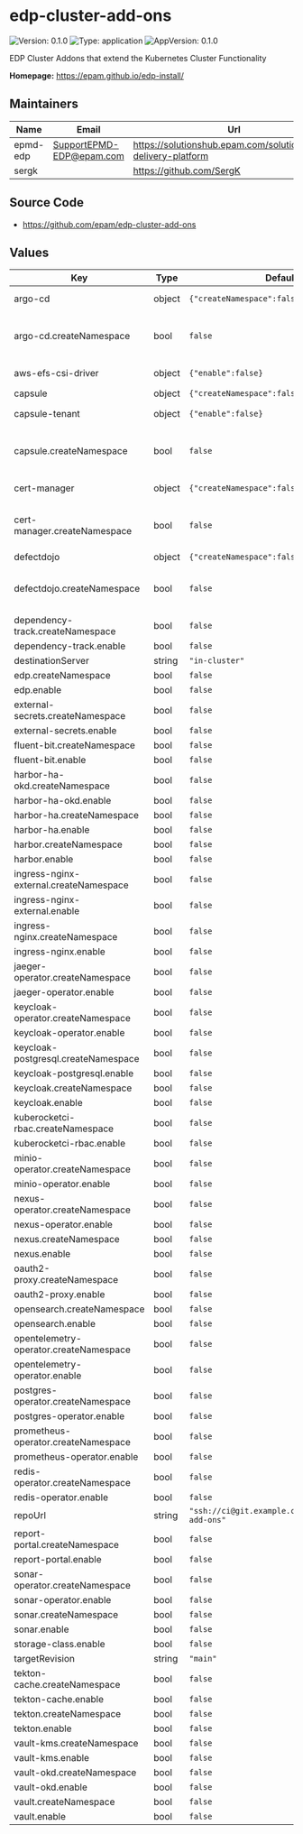 # edp-cluster-add-ons

![Version: 0.1.0](https://img.shields.io/badge/Version-0.1.0-informational?style=flat-square) ![Type: application](https://img.shields.io/badge/Type-application-informational?style=flat-square) ![AppVersion: 0.1.0](https://img.shields.io/badge/AppVersion-0.1.0-informational?style=flat-square)

EDP Cluster Addons that extend the Kubernetes Cluster Functionality

**Homepage:** <https://epam.github.io/edp-install/>

## Maintainers

| Name | Email | Url |
| ---- | ------ | --- |
| epmd-edp | <SupportEPMD-EDP@epam.com> | <https://solutionshub.epam.com/solution/epam-delivery-platform> |
| sergk |  | <https://github.com/SergK> |

## Source Code

* <https://github.com/epam/edp-cluster-add-ons>

## Values

| Key | Type | Default | Description |
|-----|------|---------|-------------|
| argo-cd | object | `{"createNamespace":false,"enable":false}` | ArgoCD Deployment |
| argo-cd.createNamespace | bool | `false` | whether to create the namespace or not |
| aws-efs-csi-driver | object | `{"enable":false}` | AWS EFS CSI Driver |
| capsule | object | `{"createNamespace":false,"enable":false}` | Capsule |
| capsule-tenant | object | `{"enable":false}` | Capsule Tenant |
| capsule.createNamespace | bool | `false` | whether to create the namespace or not |
| cert-manager | object | `{"createNamespace":false,"enable":false}` | Cert Manager |
| cert-manager.createNamespace | bool | `false` | whether to create the namespace or not |
| defectdojo | object | `{"createNamespace":false,"enable":false}` | DefectDojo |
| defectdojo.createNamespace | bool | `false` | whether to create the namespace or not |
| dependency-track.createNamespace | bool | `false` |  |
| dependency-track.enable | bool | `false` |  |
| destinationServer | string | `"in-cluster"` |  |
| edp.createNamespace | bool | `false` |  |
| edp.enable | bool | `false` |  |
| external-secrets.createNamespace | bool | `false` |  |
| external-secrets.enable | bool | `false` |  |
| fluent-bit.createNamespace | bool | `false` |  |
| fluent-bit.enable | bool | `false` |  |
| harbor-ha-okd.createNamespace | bool | `false` |  |
| harbor-ha-okd.enable | bool | `false` |  |
| harbor-ha.createNamespace | bool | `false` |  |
| harbor-ha.enable | bool | `false` |  |
| harbor.createNamespace | bool | `false` |  |
| harbor.enable | bool | `false` |  |
| ingress-nginx-external.createNamespace | bool | `false` |  |
| ingress-nginx-external.enable | bool | `false` |  |
| ingress-nginx.createNamespace | bool | `false` |  |
| ingress-nginx.enable | bool | `false` |  |
| jaeger-operator.createNamespace | bool | `false` |  |
| jaeger-operator.enable | bool | `false` |  |
| keycloak-operator.createNamespace | bool | `false` |  |
| keycloak-operator.enable | bool | `false` |  |
| keycloak-postgresql.createNamespace | bool | `false` |  |
| keycloak-postgresql.enable | bool | `false` |  |
| keycloak.createNamespace | bool | `false` |  |
| keycloak.enable | bool | `false` |  |
| kuberocketci-rbac.createNamespace | bool | `false` |  |
| kuberocketci-rbac.enable | bool | `false` |  |
| minio-operator.createNamespace | bool | `false` |  |
| minio-operator.enable | bool | `false` |  |
| nexus-operator.createNamespace | bool | `false` |  |
| nexus-operator.enable | bool | `false` |  |
| nexus.createNamespace | bool | `false` |  |
| nexus.enable | bool | `false` |  |
| oauth2-proxy.createNamespace | bool | `false` |  |
| oauth2-proxy.enable | bool | `false` |  |
| opensearch.createNamespace | bool | `false` |  |
| opensearch.enable | bool | `false` |  |
| opentelemetry-operator.createNamespace | bool | `false` |  |
| opentelemetry-operator.enable | bool | `false` |  |
| postgres-operator.createNamespace | bool | `false` |  |
| postgres-operator.enable | bool | `false` |  |
| prometheus-operator.createNamespace | bool | `false` |  |
| prometheus-operator.enable | bool | `false` |  |
| redis-operator.createNamespace | bool | `false` |  |
| redis-operator.enable | bool | `false` |  |
| repoUrl | string | `"ssh://ci@git.example.com:22/cluster-add-ons"` |  |
| report-portal.createNamespace | bool | `false` |  |
| report-portal.enable | bool | `false` |  |
| sonar-operator.createNamespace | bool | `false` |  |
| sonar-operator.enable | bool | `false` |  |
| sonar.createNamespace | bool | `false` |  |
| sonar.enable | bool | `false` |  |
| storage-class.enable | bool | `false` |  |
| targetRevision | string | `"main"` |  |
| tekton-cache.createNamespace | bool | `false` |  |
| tekton-cache.enable | bool | `false` |  |
| tekton.createNamespace | bool | `false` |  |
| tekton.enable | bool | `false` |  |
| vault-kms.createNamespace | bool | `false` |  |
| vault-kms.enable | bool | `false` |  |
| vault-okd.createNamespace | bool | `false` |  |
| vault-okd.enable | bool | `false` |  |
| vault.createNamespace | bool | `false` |  |
| vault.enable | bool | `false` |  |

